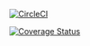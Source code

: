 <!-- # My-Brand
Your are responsible to Brand yourself -->

[![CircleCI](https://dl.circleci.com/status-badge/img/gh/nkurunziza1/My-Brand/tree/ft-node-endpoints.svg?style=svg)](https://dl.circleci.com/status-badge/redirect/gh/nkurunziza1/My-Brand/tree/ft-node-endpoints)

[![Coverage Status](https://coveralls.io/repos/github/nkurunziza1/My-Brand/badge.svg?branch=ft-node-endpoints)](https://coveralls.io/github/nkurunziza1/My-Brand?branch=ft-node-endpoints)